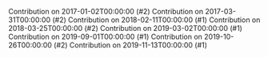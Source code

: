 Contribution on 2017-01-02T00:00:00 (#2)
Contribution on 2017-03-31T00:00:00 (#2)
Contribution on 2018-02-11T00:00:00 (#1)
Contribution on 2018-03-25T00:00:00 (#2)
Contribution on 2019-03-02T00:00:00 (#1)
Contribution on 2019-09-01T00:00:00 (#1)
Contribution on 2019-10-26T00:00:00 (#2)
Contribution on 2019-11-13T00:00:00 (#1)
